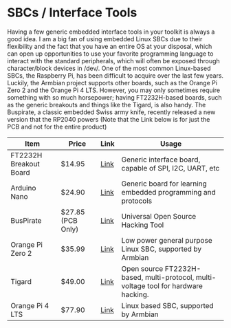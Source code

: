 # SBCs / Interface Tools

Having a few generic embedded interface tools in your toolkit is always a good idea. I am a big fan of using embedded Linux SBCs due to their flexibility and the fact that you have an entire OS at your disposal, which can open up opportunities to use your favorite programming language to interact with the standard peripherals, which will often be exposed through character/block devices in /dev/. One of the most common Linux-based SBCs, the Raspberry Pi, has been difficult to acquire over the last few years. Luckily, the Armbian project supports other boards, such as the Orange Pi Zero 2 and the Orange Pi 4 LTS. However, you may only sometimes require something with so much horsepower; having FT2232H-based boards, such as the generic breakouts and things like the Tigard, is also handy. The Buspirate, a classic embedded Swiss army knife, recently released a new version that the RP2040 powers (Note that the Link below is for just the PCB and not for the entire product)

| Item | Price | Link | Usage | 
| ---- | ---- | ---- | ---- | 
| FT2232H Breakout Board | $14.95 | [Link](https://www.digikey.com/en/products/detail/adafruit-industries-llc/2264/5761217) | Generic interface board, capable of SPI, I2C, UART, etc | 
| Arduino Nano | $24.90 | [Link](https://www.digikey.com/en/products/detail/arduino/A000005/2638989) | Generic board for learning embedded programming and protocols|
| BusPirate | $27.85 (PCB Only) | [Link](https://dirtypcbs.com/store/designer/details/ian/6621/bus-pirate-5-preview-version-pcb-only) | Universal Open Source Hacking Tool | 
| Orange Pi Zero 2 | $35.99 | [Link](https://www.amazon.com/Orange-Pi-Allwinner-Open-Source-Microcontroller/dp/B0B6BKTCLL)  | Low power general purpose Linux SBC, supported by Armbian | 
| Tigard | $49.00 | [Link](https://www.mouser.com/ProductDetail/Securing-Hardware/TIGARD-V1) |  Open source FT2232H-based, multi-protocol, multi-voltage tool for hardware hacking. |
| Orange Pi 4 LTS | $77.90 | [Link](https://www.amazon.com/Orange-Pi-Rockchip-Computer-Android/dp/B09TKQMXNM?th=1) | Linux based SBC, supported by Armbian| 


